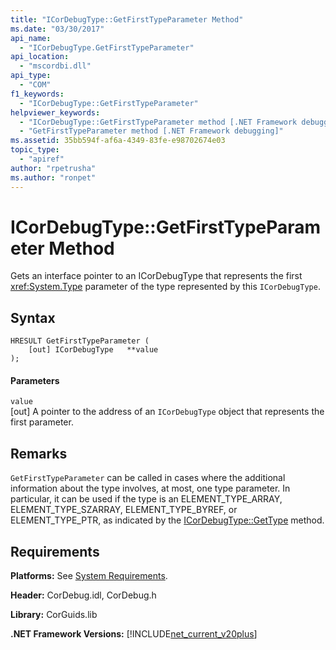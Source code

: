 ```yaml
---
title: "ICorDebugType::GetFirstTypeParameter Method"
ms.date: "03/30/2017"
api_name: 
  - "ICorDebugType.GetFirstTypeParameter"
api_location: 
  - "mscordbi.dll"
api_type: 
  - "COM"
f1_keywords: 
  - "ICorDebugType::GetFirstTypeParameter"
helpviewer_keywords: 
  - "ICorDebugType::GetFirstTypeParameter method [.NET Framework debugging]"
  - "GetFirstTypeParameter method [.NET Framework debugging]"
ms.assetid: 35bb594f-af6a-4349-83fe-e98702674e03
topic_type: 
  - "apiref"
author: "rpetrusha"
ms.author: "ronpet"
---
```

# ICorDebugType::GetFirstTypeParameter Method
Gets an interface pointer to an ICorDebugType that represents the first <xref:System.Type> parameter of the type represented by this `ICorDebugType`.  
  
## Syntax  
  
```  
HRESULT GetFirstTypeParameter (  
    [out] ICorDebugType   **value  
);  
```  
  
#### Parameters  
 `value`  
 [out] A pointer to the address of an `ICorDebugType` object that represents the first parameter.  
  
## Remarks  
 `GetFirstTypeParameter` can be called in cases where the additional information about the type involves, at most, one type parameter. In particular, it can be used if the type is an ELEMENT_TYPE_ARRAY, ELEMENT_TYPE_SZARRAY, ELEMENT_TYPE_BYREF, or ELEMENT_TYPE_PTR, as indicated by the [ICorDebugType::GetType](../../../../docs/framework/unmanaged-api/debugging/icordebugtype-gettype-method.md) method.  
  
## Requirements  
 **Platforms:** See [System Requirements](../../../../docs/framework/get-started/system-requirements.md).  
  
 **Header:** CorDebug.idl, CorDebug.h  
  
 **Library:** CorGuids.lib  
  
 **.NET Framework Versions:** [!INCLUDE[net_current_v20plus](../../../../includes/net-current-v20plus-md.md)]
